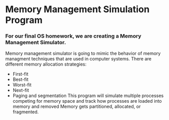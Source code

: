 # Memory Management Simulation Program
### For our final OS homework, we are creating a Memory Management Simulator. 

Memory management simulator is going to mimic the behavior of memory managment techniques that are used in computer systems.
There are different memory allocation strategies:
- First-fit
- Best-fit
- Worst-fit
- Next-fit
- Paging and segmentation
This program will simulate multiple processes competing for memory space and track how processes are loaded into memory and removed
Memory gets partitioned, allocated, or fragmented.
